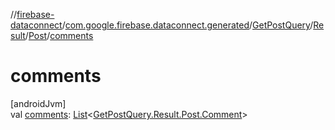 //[firebase-dataconnect](../../../../../index.md)/[com.google.firebase.dataconnect.generated](../../../index.md)/[GetPostQuery](../../index.md)/[Result](../index.md)/[Post](index.md)/[comments](comments.md)

# comments

[androidJvm]\
val [comments](comments.md): [List](https://kotlinlang.org/api/latest/jvm/stdlib/kotlin.collections/-list/index.html)&lt;[GetPostQuery.Result.Post.Comment](-comment/index.md)&gt;
